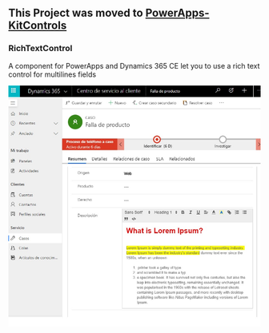 ## This Project was moved to [PowerApps-KitControls](https://github.com/jaguil3ra/PowerApps-KitControls)



### RichTextControl

A component for PowerApps and Dynamics 365 CE let you to use a rich text control for multilines fields

![alt text](https://github.com/jaguil3ra/RichTextControl/blob/master/assets/example1.jpg "Example")
